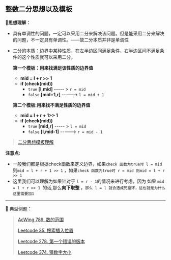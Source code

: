 ## 整数二分思想以及模板

**📝思想理解：**

- 具有单调性的问题，一定可以采用二分来解决该问题。但是能采用二分来解决的问题，不一定具有单调性。——故二分本质并非是单调性

- 二分的本质：边界中某种性质，在左半边区间满足条件，右半边区间不满足条件的这个性质就可以采用二分。

  **第一个模板：用来找满足该性质的边界值**

  - **mid = l + r >> 1**
  - **if (check(mid))** 
    - `true` **[l,mid]** ----- > `r = mid`
    - `false` **[mid+1,r]** -----> `l = mid + 1`

  **第二个模板:用来找不满足性质的边界值**

  - **mid = l + r + 1>> 1**
  - **if (check(mid))** 
    - `true` **[mid,r]** ----- > `l = mid`
    - `false` **[l,mid-1]** -----> `r = mid - 1`

> [二分思想模板理解](https://www.acwing.com/solution/content/8235/)

**注意点:**

- 一般我们都是根据check函数来定义边界，如果`check 函数为true时 l = mid` 则`mid = l + r + 1 >> 1` ，如果`check 函数为true时 r = mid 则mid = l + r >> 1`
- 这里我们可以理解为如果针对于 `l = r - 1`的情况来进行考虑，因为 如果 `mid = l + r >> 1 `的话,那么**向下取整** ，`那么 l = l 就会造成死循环，这也就是为什么这里需要加1`

****
📑 典型例题：

> [AcWing 789. 数的范围](https://www.acwing.com/problem/content/791/)
>
> [Leetcode 35. 搜索插入位置](https://leetcode-cn.com/problems/search-insert-position/)
>
> [Leetcode 278. 第一个错误的版本](https://leetcode-cn.com/problems/first-bad-version/)
>
> [Leetcode 374. 猜数字大小](https://leetcode-cn.com/problems/guess-number-higher-or-lower/)
>
